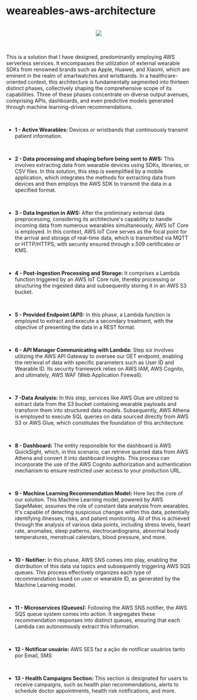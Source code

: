 # weareables-aws-architecture

<br> 

<div align="center">
<img src="https://github.com/arthurmeirelessm/weareables-aws-architecture/assets/78212769/7b949dd0-2fc3-40f8-9434-8ee1c311c3ac"
" />
</div>

<br> 

<br> 

This is a solution that I have designed, predominantly employing AWS serverless services. It encompasses the utilization of external wearable SDKs from renowned brands such as Apple, Huawei, and Xiaomi, which are eminent in the realm of smartwatches and wristbands. In a healthcare-oriented context, this architecture is fundamentally segmented into thirteen distinct phases, collectively shaping the comprehensive scope of its capabilities. Three of these phases concentrate on diverse output avenues, comprising APIs, dashboards, and even predictive models generated through machine learning-driven recommendations.

<br> 

* **1 - Active Wearables:** Devices or wristbands that continuously transmit patient information.

<br> 

* **2 - Data processing and shaping before being sent to AWS:** This involves extracting data from wearable devices using SDKs, libraries, or CSV files. In this solution, this step is exemplified by a mobile application, which integrates the methods for extracting data from devices and then employs the AWS SDK to transmit the data in a specified format.

<br> 

* **3 - Data Ingestion in AWS:** After the preliminary external data preprocessing, considering its architecture's capability to handle incoming data from numerous wearables simultaneously, AWS IoT Core is employed. In this context, AWS IoT Core serves as the focal point for the arrival and storage of real-time data, which is transmitted via MQTT or HTTP/HTTPS, with security ensured through x.509 certificates or KMS.
<br> 
  
* **4 - Post-Ingestion Processing and Storage:** It comprises a Lambda function triggered by an AWS IoT Core rule, thereby processing or structuring the ingested data and subsequently storing it in an AWS S3 bucket.

<br> 

* **5 - Provided Endpoint (API):** In this phase, a Lambda function is employed to extract and execute a secondary treatment, with the objective of presenting the data in a REST format.

<br> 

* **6 - API Manager Communicating with Lambda:** Step six involves utilizing the AWS API Gateway to oversee our GET endpoint, enabling the retrieval of data with specific parameters such as User ID and Wearable ID. Its security framework relies on AWS IAM, AWS Cognito, and ultimately, AWS WAF (Web Application Firewall).

<br> 

* **7 -Data Analysis:** In this step, services like AWS Glue are utilized to extract data from the S3 bucket containing wearable payloads and transform them into structured data models. Subsequently, AWS Athena is employed to execute SQL queries on data sourced directly from AWS S3 or AWS Glue, which constitutes the foundation of this architecture.
<br> 

* **8 - Dashboard:** The entity responsible for the dashboard is AWS QuickSight, which, in this scenario, can retrieve queried data from AWS Athena and convert it into dashboard insights. This process can incorporate the use of the AWS Cognito authorization and authentication mechanism to ensure restricted user access to your production URL. 

<br> 

* **9 - Machine Learning Recommendation Model:** Here lies the core of our solution. This Machine Learning model, powered by AWS SageMaker, assumes the role of constant data analysis from wearables. It's capable of detecting suspicious changes within this data, potentially identifying illnesses, risks, and patient monitoring. All of this is achieved through the analysis of various data points, including stress levels, heart rate, anomalies, sleep patterns, electrocardiograms, abnormal body temperatures, menstrual calendars, blood pressure, and more.

<br> 

* **10 - Notifier:** In this phase, AWS SNS comes into play, enabling the distribution of this data via topics and subsequently triggering AWS SQS queues. This process effectively organizes each type of recommendation based on user or wearable ID, as generated by the Machine Learning model.

<br> 

* **11 - Microservices (Queues):** Following the AWS SNS notifier, the AWS SQS queue system comes into action. It segregates these recommendation responses into distinct queues, ensuring that each Lambda can autonomously extract this information.

<br> 

* **12 - Notificar usuário:** AWS SES faz a ação de notificar usuários tanto por Email, SMS

<br> 

* **13 - Health Campaigns Section:** This section is designated for users to receive campaigns, such as health plan recommendations, alerts to schedule doctor appointments, health risk notifications, and more.     
